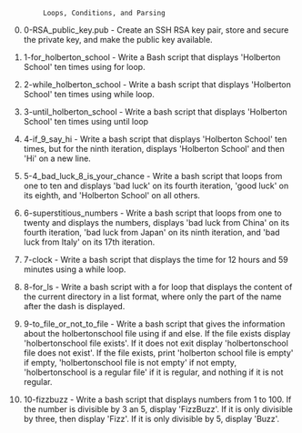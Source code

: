 			Loops, Conditions, and Parsing

0. 0-RSA_public_key.pub - Create an SSH RSA key pair, store and secure the private key, and make the public key available.

1. 1-for_holberton_school - Write a Bash script that displays 'Holberton School' ten times using for loop.

2. 2-while_holberton_school - Write a bash script that displays 'Holberton School' ten times using while loop.

3. 3-until_holberton_school - Write a bash script that displays 'Holberton School' ten times using until loop

4. 4-if_9_say_hi - Write a bash script that displays 'Holberton School' ten times, but for the ninth iteration, displays 'Holberton School' and then 'Hi' on a new line.

5. 5-4_bad_luck_8_is_your_chance - Write a bash script that loops from one to ten and displays 'bad luck' on its fourth iteration, 'good luck' on its eighth, and 'Holberton School' on all others.

6. 6-superstitious_numbers - Write a bash script that loops from one to twenty and displays the numbers, displays 'bad luck from China' on its fourth iteration, 'bad luck from Japan' on its ninth iteration, and 'bad luck from Italy' on its 17th iteration.

7. 7-clock - Write a bash script that displays the time for 12 hours and 59 minutes using a while loop.

8. 8-for_ls - Write a bash script with a for loop that displays the content of the current directory in a list format, where only the part of the name after the dash is displayed.

9. 9-to_file_or_not_to_file - Write a bash script that gives the information about the holbertonschool file using if and else. If the file exists display 'holbertonschool file exists'. If it does not exit display 'holbertonschool file does not exist'. If the file exists, print 'holberton school file is empty' if empty, 'holbertonschool file is not empty' if not empty, 'holbertonschool is a regular file' if it is regular, and nothing if it is not regular.

10. 10-fizzbuzz - Write a bash script that displays numbers from 1 to 100. If the number is divisible by 3 an 5, display 'FizzBuzz'. If it is only divisible by three, then display 'Fizz'. If it is only divisible by 5, display 'Buzz'.
